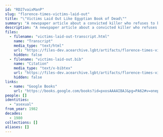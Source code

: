 ```yaml
---
id: "RD27vaixManP"
slug: "florence-times-victims-laid-out"
title: "\"Victims Laid Out Like Egyptian Book of Dead\""
summary: "A newspaper article about a convicted killer who refuses to be labeled as asexual"
description: "A newspaper article about a convicted killer who refuses to have a psychologist defend him in court because he would be labelled by the psychologist as asexual (CW: homophobia, mentions of violence against children)"
files:
  - filename: "victims-laid-out-transcript.html"
    name: "Transcript"
    media_type: "text/html"
    url: "https://files-dev.acearchive.lgbt/artifacts/florence-times-victims-laid-out/victims-laid-out-transcript.html"
    hidden: false
  - filename: "victims-laid-out.bib"
    name: "Citation"
    media_type: "text/x-bibtex"
    url: "https://files-dev.acearchive.lgbt/artifacts/florence-times-victims-laid-out/victims-laid-out.bib"
    hidden: false
links:
  - name: "Google Books"
    url: "https://books.google.com/books?id=pxosAAAAIBAJ&pg=PA62#v=onepage&q&f=false"
people: []
identities:
  - "asexual"
from_year: 1982
decades:
  - 1980
collections: []
aliases: []
---
```

